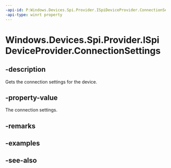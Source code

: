 ----api-id: P:Windows.Devices.Spi.Provider.ISpiDeviceProvider.ConnectionSettings
-api-type: winrt property
---<!-- Property syntaxpublic Windows.Devices.Spi.Provider.ProviderSpiConnectionSettings ConnectionSettings { get; }--># Windows.Devices.Spi.Provider.ISpiDeviceProvider.ConnectionSettings## -descriptionGets the connection settings for the device.## -property-valueThe connection settings.## -remarks## -examples## -see-also